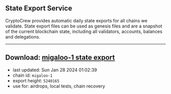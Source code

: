 ## State Export Service
CryptoCrew provides automatic daily state exports for all chains we validate. State export files can be used as genesis files and are a snapshot of the current blockchain state, including all validators, accounts, balances and delegations.

---
**Download: [migaloo-1 state export](https://dl.ccvalidators.com/SERVICE/migaloo/migaloo-1_export_5240165.json)**
---

- last updated: Sun Jan 28 2024 01:02:39
- chain id: `migaloo-1`
- export height: `5240165`
- use for: airdrops, local tests, chain recovery
